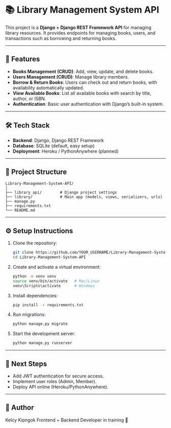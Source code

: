 # 📚 Library Management System API

This project is a **Django + Django REST Framework API** for managing library resources.
It provides endpoints for managing books, users, and transactions such as borrowing and returning books.

---

## 🚀 Features

* **Books Management (CRUD)**: Add, view, update, and delete books.
* **Users Management (CRUD)**: Manage library members.
* **Borrow & Return Books**: Users can check out and return books, with availability automatically updated.
* **View Available Books**: List all available books with search by title, author, or ISBN.
* **Authentication**: Basic user authentication with Django’s built-in system.

---

## 🛠️ Tech Stack

* **Backend**: Django, Django REST Framework
* **Database**: SQLite (default, easy setup)
* **Deployment**: Heroku / PythonAnywhere (planned)

---

## 📂 Project Structure

```
Library-Management-System-API/
│
├── library_api/        # Django project settings
├── library/            # Main app (models, views, serializers, urls)
├── manage.py
├── requirements.txt
└── README.md
```

---

## ⚙️ Setup Instructions

1. Clone the repository:

   ```bash
   git clone https://github.com/YOUR_USERNAME/Library-Management-System-API.git
   cd Library-Management-System-API
   ```

2. Create and activate a virtual environment:

   ```bash
   python -m venv venv
   source venv/bin/activate   # Mac/Linux
   venv\Scripts\activate      # Windows
   ```

3. Install dependencies:

   ```bash
   pip install -r requirements.txt
   ```

4. Run migrations:

   ```bash
   python manage.py migrate
   ```

5. Start the development server:

   ```bash
   python manage.py runserver
   ```

---

## 🔮 Next Steps

* Add JWT authentication for secure access.
* Implement user roles (Admin, Member).
* Deploy API online (Heroku/PythonAnywhere).

---

## 👤 Author

Kelcy Kipngok
Frontend + Backend Developer in training 🚀

